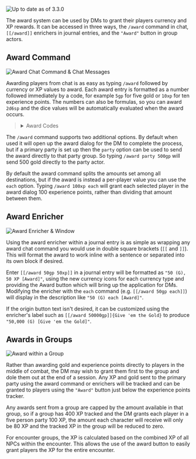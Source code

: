 ![Up to date as of 3.3.0](https://img.shields.io/static/v1?label=dnd5e&message=3.0.0&color=informational)

The award system can be used by DMs to grant their players currency and XP rewards. It can be accessed in three ways, the `/award` command in chat, `[[/award]]` enrichers in journal entries, and the `"Award"` button in group actors.


## Award Command

![Award Chat Command & Chat Messages](https://raw.githubusercontent.com/foundryvtt/dnd5e/publish-wiki/wiki/images/award-command-and-messages.jpg)

Awarding players from chat is as easy as typing `/award` followed by currency or XP values to award. Each award entry is formatted as a number followed immediately by a code, for example `5gp` for five gold or `10xp` for ten experience points. The numbers can also be formulas, so you can award `2d6sp` and the dice values will be automatically evaluated when the award occurs.

> <details>
> <summary>Award Codes</summary>
>
> | Award Type        | Code    |
> |-------------------|---------|
> | Platinum          | `pp`    |
> | Gold              | `gp`    |
> | Silver            | `sp`    |
> | Electrum          | `ep`    |
> | Copper            | `cp`    |
> | Experience Points | `xp`    |
>
> Custom currencies will use whatever key was used when defining them within `CONFIG.DND5E.currencies`.</details>

The `/award` command supports two additional options. By default when used it will open up the award dialog for the DM to complete the process, but if a primary party is set up then the `party` option can be used to send the award directly to that party group. So typing `/award party 500gp` will send 500 gold directly to the party actor.

By default the award command splits the amounts set among all destinations, but if the award is instead a per-player value you can use the `each` option. Typing `/award 100xp each` will grant each selected player in the award dialog 100 experience points, rather than dividing that amount between them.


## Award Enricher

![Award Enricher & Window](https://raw.githubusercontent.com/foundryvtt/dnd5e/publish-wiki/wiki/images/award-enricher-and-window.jpg)

Using the award enricher within a journal entry is as simple as wrapping any award chat command you would use in double square brackets (`[[` and `]]`). This will format the award to work inline with a sentence or separated into its own block if desired.

Enter `[[/award 50gp 50xp]]` in a journal entry will be formatted as `"50 (G), 50 XP [Award]"`, using the new currency icons for each currency type and providing the Award button which will bring up the application for DMs. Modifying the enricher with the `each` command (e.g. `[[/award 50gp each]]`) will display in the description like `"50 (G) each [Award]"`.

If the origin button text isn't desired, it can be customized using the enricher's label such as `[[/award 50000gp]]{Give 'em the Gold}` to produce `"50,000 (G) [Give 'em the Gold]"`.


## Awards in Groups

![Award within a Group](https://raw.githubusercontent.com/foundryvtt/dnd5e/publish-wiki/wiki/images/award-group.jpg)

Rather than awarding gold and experience points directly to players in the middle of combat, the DM may wish to grant them first to the group and dole them out at the end of a session. Any XP and gold sent to the primary party using the award command or enrichers will be tracked and can be granted to players using the `"Award"` button just below the experience points tracker.

Any awards sent from a group are capped by the amount available in that group, so if a group has 400 XP tracked and the DM grants each player in a five person party 100 XP, the amount each character will receive will only be 80 XP and the tracked XP in the group will be reduced to zero.

For encounter groups, the XP is calculated based on the combined XP of all NPCs within the encounter. This allows the use of the award button to easily grant players the XP for the entire encounter.

